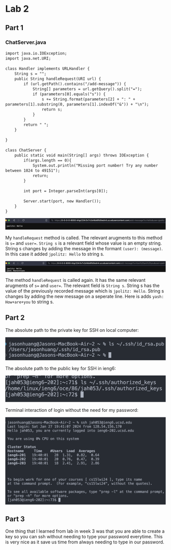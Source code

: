 # Lab 2

## Part 1

### ChatServer.java
```
import java.io.IOException;
import java.net.URI;

class Handler implements URLHandler {
    String s = "";
    public String handleRequest(URI url) {
        if (url.getPath().contains("/add-message")) {
            String[] parameters = url.getQuery().split("=");
            if (parameters[0].equals("s")) {
                s += String.format(parameters[2] + ": " + parameters[1].substring(0, parameters[1].indexOf("&")) + "\n");
                return s;
            }
        }
        return " ";
    }

}

class ChatServer {
    public static void main(String[] args) throws IOException {
        if(args.length == 0){
            System.out.println("Missing port number! Try any number between 1024 to 49151");
            return;
        }

        int port = Integer.parseInt(args[0]);

        Server.start(port, new Handler());
    }
}
```

![add message1](lab2_files/add_message1.png)

My `handleRequest` method is called. The relevant arugments to this method is `s=` and `user=`. `String s` is a relevant field whose value is an empty string. String s changes by adding the message in the formant `(user): (message)`. In this case it added `jpolitz: Hello` to string s.

![add message2](lab2_files/add_message2.png)

The method `handleRequest` is called again. It has the same relevant arugments of `s=` and `user=`. The relevant field is `String s`. String s has the value of the previously recorded message which is `jpolitz: Hello`. String s changes by adding the new message on a seperate line. Here is adds `yash: How+are+you` to string s.

## Part 2

The absolute path to the private key for SSH on local computer:

![private key](lab2_files/path_to_private_key.png)

The absolute path to the public key for SSH in ieng6:

![public key](lab2_files/path_to_public_key.png)

Terminal interaction of login without the need for my password:

![login](lab2_files/ssh_to_ieng6_no_pass.png)

## Part 3 

One thing that I learned from lab in week 3 was that you are able to create a key so you can ssh without needing to type your password everytime. This is very nice as it save us time from always needing to type in our password.
